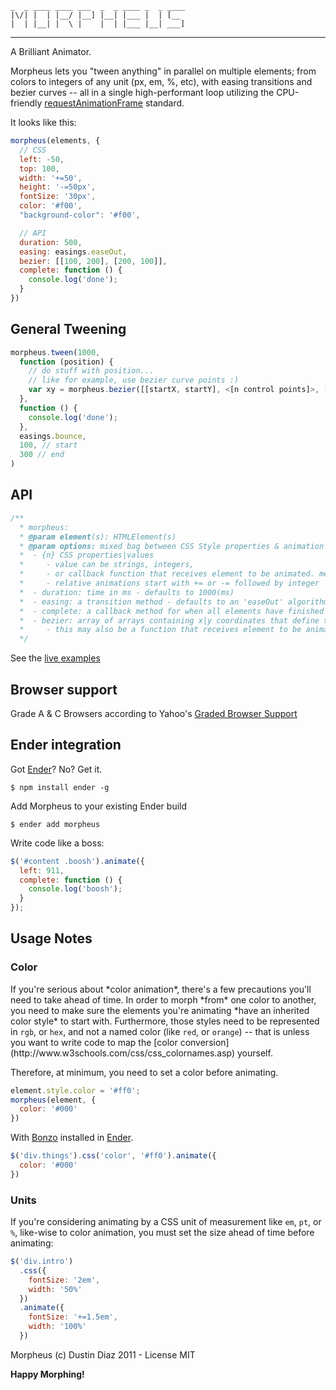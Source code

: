     _  _ ____ ____ ___  _  _ ____ _  _ ____
    |\/| |  | |__/ |__] |__| |___ |  | [__
    |  | |__| |  \ |    |  | |___ |__| ___]
-----
A Brilliant Animator.

Morpheus lets you "tween anything" in parallel on multiple elements; from colors to integers of any unit (px, em, %, etc), with easing transitions and bezier curves -- all in a single high-performant loop utilizing the CPU-friendly [requestAnimationFrame](http://webstuff.nfshost.com/anim-timing/Overview.html) standard.

It looks like this:

``` js
morpheus(elements, {
  // CSS
  left: -50,
  top: 100,
  width: '+=50',
  height: '-=50px',
  fontSize: '30px',
  color: '#f00',
  "background-color": '#f00',

  // API
  duration: 500,
  easing: easings.easeOut,
  bezier: [[100, 200], [200, 100]],
  complete: function () {
    console.log('done');
  }
})
```

General Tweening
------

``` js
morpheus.tween(1000,
  function (position) {
    // do stuff with position...
    // like for example, use bezier curve points :)
    var xy = morpheus.bezier([[startX, startY], <[n control points]>, [endX, endY]], position)
  },
  function () {
    console.log('done');
  },
  easings.bounce,
  100, // start
  300 // end
)
```

API
---

``` js
/**
  * morpheus:
  * @param element(s): HTMLElement(s)
  * @param options: mixed bag between CSS Style properties & animation options
  *  - {n} CSS properties|values
  *     - value can be strings, integers,
  *     - or callback function that receives element to be animated. method must return value to be tweened
  *     - relative animations start with += or -= followed by integer
  *  - duration: time in ms - defaults to 1000(ms)
  *  - easing: a transition method - defaults to an 'easeOut' algorithm
  *  - complete: a callback method for when all elements have finished
  *  - bezier: array of arrays containing x|y coordinates that define the bezier points. defaults to none
  *     - this may also be a function that receives element to be animated. it must return a value
  */
```

See the <a href="http://ded.github.com/morpheus/">live examples</a>

Browser support
-----------
Grade A & C Browsers according to Yahoo's [Graded Browser Support](http://developer.yahoo.com/yui/articles/gbs/)

Ender integration
--------
Got [Ender](http://ender.no.de)? No? Get it.

    $ npm install ender -g

Add Morpheus to your existing Ender build

    $ ender add morpheus

Write code like a boss:

``` js
$('#content .boosh').animate({
  left: 911,
  complete: function () {
    console.log('boosh');
  }
});
```

Usage Notes
-----------

<h3>Color</h3>
If you're serious about *color animation*, there's a few precautions you'll need to take ahead of time. In order to morph *from* one color to another, you need to make sure the elements you're animating *have an inherited color style* to start with. Furthermore, those styles need to be represented in <code>rgb</code>, or <code>hex</code>, and not a named color (like <code>red</code>, or <code>orange</code>) -- that is unless you want to write code to map the [color conversion](http://www.w3schools.com/css/css_colornames.asp) yourself.

Therefore, at minimum, you need to set a color before animating.

``` js
element.style.color = '#ff0';
morpheus(element, {
  color: '#000'
})
```

With [Bonzo](https://github.com/ded/bonzo) installed in [Ender](http://ender.no.de).

``` js
$('div.things').css('color', '#ff0').animate({
  color: '#000'
})
```

<h3>Units</h3>
If you're considering animating by a CSS unit of measurement like <code>em</code>, <code>pt</code>, or <code>%</code>, like-wise to color animation, you must set the size ahead of time before animating:

``` js
$('div.intro')
  .css({
    fontSize: '2em',
    width: '50%'
  })
  .animate({
    fontSize: '+=1.5em',
    width: '100%'
  })
```

Morpheus (c) Dustin Diaz 2011 - License MIT

**Happy Morphing!**